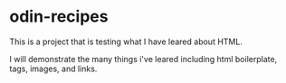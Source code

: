 # odin-recipes
This is a project that is testing what I have leared about HTML. 

I will demonstrate the many things i've leared including html boilerplate, tags, images, and links.
